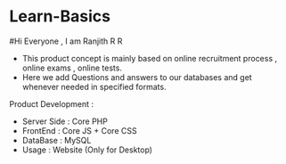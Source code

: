 # Learn-Basics

#Hi Everyone , I am Ranjith R R

  * This product concept is mainly based on online recruitment process , online exams , online tests.
  * Here we add Questions and answers to our databases and get whenever needed in specified formats.
 
Product Development : 
  * Server Side : Core PHP
  * FrontEnd : Core JS + Core CSS
  * DataBase : MySQL
  * Usage : Website (Only for Desktop)
  
